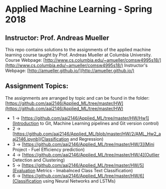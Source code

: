 # Applied Machine Learning - Spring 2018
## Instructor: Prof. Andreas Mueller
This repo contains solutions to the assignments of the applied machine learning course taught by Prof. Andreas Mueller at Columbia University.
Course Webpage: [http://www.cs.columbia.edu/~amueller/comsw4995s18/](http://www.cs.columbia.edu/~amueller/comsw4995s18/) 
Instructor's Webpage: [http://amueller.github.io/](http://amueller.github.io/)

## Assignment Topics:
The assignments are arranged by topic and can be found in the folder: [https://github.com/aaj2146/Applied_ML/tree/master/HW](https://github.com/aaj2146/Applied_ML/tree/master/HW)
- 1 -> [https://github.com/aaj2146/Applied_ML/tree/master/HW/Hw1](Introduction to Git, Machine Learning pipelines and Git version control)
- 2 -> [https://github.com/aaj2146/Applied_ML/blob/master/HW/2/AML_Hw2_aaj2146.ipynb](Classification and Regression)
- 3 -> [https://github.com/aaj2146/Applied_ML/tree/master/HW/3](Mini Project - Fuel Efficiency prediction)
- 4 -> [https://github.com/aaj2146/Applied_ML/tree/master/HW/4](Outlier Detection and Clustering)
- 5 -> [https://github.com/aaj2146/Applied_ML/tree/master/HW/5](Evaluation Metrics - Imabalnced Class Text Classification)
- 6 -> [https://github.com/aaj2146/Applied_ML/tree/master/HW/6](Classification using Neural Networks and LSTMs)
